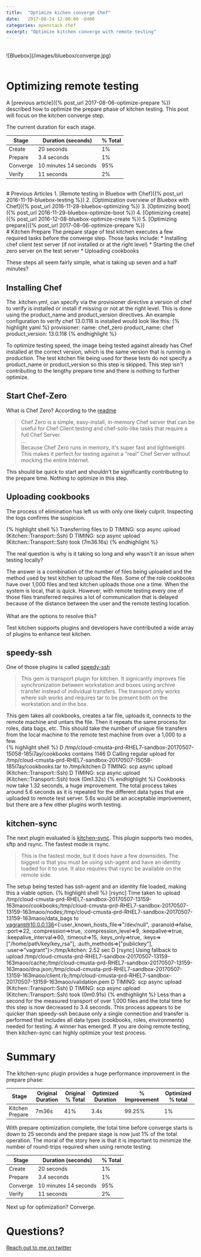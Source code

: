 ```yaml
---
title:  "Optimize kichen converge Chef"
date:   2017-08-24 12:00:00 -0400
categories: openstack chef
excerpt: "Optimize kitchen converge with remote testing"
---
```


<br>
![Bluebox](/images/bluebox/converge.jpg)
<br>
<br>

# Optimizing remote testing
A [previous article]({% post_url 2017-08-06-optimize-prepare %}) described how to optimize the prepare phase of kitchen testing. This post will focus on the kitchen converge step.

The current duration for each stage.

| Stage         | Duration (seconds)     | % Total  |
| ------------- | ------------- | ----- |
| Create        | 20 seconds  | 1% |
| Prepare       | 3.4 seconds     |   1% |
| Converge      | 10 minutes 14 seconds       |   95% |
| Verify        | 11 seconds      |    2% |



<br>
# Previous Articles
1. [Remote testing in Bluebox with Chef]({% post_url 2016-11-19-bluebox-testing %})
2. [Optimization overview of Bluebox with Chef]({% post_url 2016-11-28-bluebox-optimizing %})
3. [Optimizing boot]({% post_url 2016-11-29-bluebox-optimize-boot %})
4. [Optimizing create]({% post_url 2016-12-08-bluebox-optimize-create %})
5. [Optimizing prepare]({% post_url 2017-08-06-optimize-prepare %})

<br>
# Kitchen Prepare
The prepare stage of test kitchen executes a few required tasks before the converge step.  Those tasks include:
*  Installing chef client test server (if not installed or at the right level)
*  Starting the chef zero server on the test server
*  Uploading cookbooks

These steps all seem fairly simple, what is taking up seven and a half minutes?

## Installing Chef
 The .kitchen.yml, can specify via the provisioner directive a version of chef to verify is installed or install if missing or not at the right level.  This is done using the product_name and product_version directives.  An example configuration to verify chef 13.0.118 is installed would look like this:
{% highlight yaml %}
 provisioner:
   name: chef_zero
   product_name: chef
   product_version: 13.0.118
{% endhighlight %}

To optimize testing speed, the image being tested against already has Chef installed at the correct version, which is the same version that is running in production. The test kitchen file being used for these tests do not specify a product_name or product_version so this step is skipped. This step isn't contributing to the lengthy prepare time and there is nothing to further optimize.

## Start Chef-Zero
What is Chef Zero?  According to the [readme](https://github.com/chef/chef-zero/blob/master/README.md)
> Chef Zero is a simple, easy-install, in-memory Chef server that can be useful for Chef Client testing and chef-solo-like tasks that require a full Chef Server. <br>
... <br>
Because Chef Zero runs in memory, it's super fast and lightweight. This makes it perfect for testing against a "real" Chef Server without mocking the entire Internet.

This should be quick to start and shouldn't be significantly contributing to the prepare time. Nothing to optimize in this step.

## Uploading cookbooks
The process of elimination has left us with only one likely culprit. Inspecting the logs confirms the suspicion.

{% highlight shell %}
Transferring files to <cloud-cmusta-prd-RHEL7>
D TIMING: scp async upload (Kitchen::Transport::Ssh)
D TIMING: scp async upload (Kitchen::Transport::Ssh) took (7m36.16s)
{% endhighlight %}

The real question is why is it taking so long and why wasn't it an issue when testing locally? <br>

The answer is a combination of the number of files being uploaded and the method used by test kitchen to upload the files. Some of the role cookbooks have over 1,000 files and test kitchen uploads those one a time.  When the system is local, that is quick. However, with remote testing every one of those files transferred requires a lot of communication that is delayed because of the distance between the user and the remote testing location.  
<br>
What are the options to resolve this?

Test kitchen supports plugins and developers have contributed a wide array of plugins to enhance test kitchen.

## speedy-ssh
One of those plugins is called [speedy-ssh](https://github.com/criteo/kitchen-transport-speedy)
> This gem is transport plugin for kitchen. It signicantly improves file synchronization between workstation and boxes using archive transfer instead of individual transfers.
The transport only works where ssh works and requires tar to be present both on the workstation and in the box.

This gem takes all cookbooks, creates a tar file, uploads it, connects to the remote machine and untars the file. Then it repeats the same process for roles, data bags, etc.  This should take the number of unique file transfers from the local machine to the remote test machine from over a 1,000 to a few.  
{% highlight shell %}
D  /tmp/cloud-cmusta-prd-RHEL7-sandbox-20170507-15058-185i7ay/cookbooks contains 1146
D  Calling regular upload for /tmp/cloud-cmusta-prd-RHEL7-sandbox-20170507-15058-185i7ay/cookbooks.tar to /tmp/kitchen
D  TIMING: scp async upload (Kitchen::Transport::Ssh)
D  TIMING: scp async upload (Kitchen::Transport::Ssh) took (0m1.32s)
{% endhighlight %}
Cookbooks now take 1.32 seconds, a huge improvement.  The total process takes around 5.6 seconds as it is repeated for the different data types that are uploaded to remote test server.  5.6s would be an acceptable improvement, but there are a few other plugins worth testing.

## kitchen-sync
The next plugin evaluated is [kitchen-sync](https://github.com/coderanger/kitchen-sync). This plugin supports two modes, sftp and rsync. The fastest mode is rsync.
>This is the fastest mode, but it does have a few downsides. The biggest is that you must be using ssh-agent and have an identity loaded for it to use. It also requires that rsync be available on the remote side.

The setup being tested has ssh-agent and an identity file loaded, making this a viable option.
{% highlight shell %}
 [rsync] Time taken to upload /tmp/cloud-cmusta-prd-RHEL7-sandbox-20170507-13159-163maoo/cookbooks;/tmp/cloud-cmusta-prd-RHEL7-sandbox-20170507-13159-163maoo/nodes;/tmp/cloud-cmusta-prd-RHEL7-sandbox-20170507-13159-163maoo/data_bags to vagrant@10.0.0.136<{:user_known_hosts_file=>"/dev/null", :paranoid=>false, :port=>22, :compression=>true, :compression_level=>9, :keepalive=>true, :keepalive_interval=>60, :timeout=>15, :keys_only=>true, :keys=>["/home/path/key/key_rsa"], :auth_methods=>["publickey"], :user=>"vagrant"}>:/tmp/kitchen: 2.52 sec
D [rsync] Using fallback to upload /tmp/cloud-cmusta-prd-RHEL7-sandbox-20170507-13159-163maoo/cache;/tmp/cloud-cmusta-prd-RHEL7-sandbox-20170507-13159-163maoo/dna.json;/tmp/cloud-cmusta-prd-RHEL7-sandbox-20170507-13159-163maoo/client.rb;/tmp/cloud-cmusta-prd-RHEL7-sandbox-20170507-13159-163maoo/validation.pem
D TIMING: scp async upload (Kitchen::Transport::Ssh)
D TIMING: scp async upload (Kitchen::Transport::Ssh) took (0m0.91s)
{% endhighlight %}
Less than a second for the measured transport of over 1,000 files and the total time for this step is now decreased to 3.4 seconds. This process appears to be quicker than speedy-ssh because only a single connection and transfer is performed that includes all data types (cookbooks, roles, environments) needed for testing. A winner has emerged. If you are doing remote testing, then kitchen-sync can highly optimize your test process.

# Summary

The kitchen-sync plugin provides a huge performance improvement in the prepare phase:

| Stage         | Original Duration | Original % Total  | Optimized Duration| % Improvement | Optimized % total
| ------------- | ------------- | ----- | ---- | ------ | ----- |
| Kitchen Prepare  | 7m36s | 41% | 3.4s | 99.25% | 1%

With prepare optimization complete, the total time before converge starts is down to 25 seconds and the prepare stage is now just 1% of the total operation. The moral of the story here is that it is important to minimize the number of round-trips required when using remote testing.

| Stage         | Duration (seconds)     | % Total  |
| ------------- | ------------- | ----- |
| Create        | 20 seconds  | 1% |
| Prepare       | 3.4 seconds     |   1% |
| Converge      | 10 minutes 14 seconds       |   95% |
| Verify        | 11 seconds      |    2% |

Next up for optimization? Converge.

# Questions?
[Reach out to me on twitter](https://twitter.com/boc_tothefuture)
